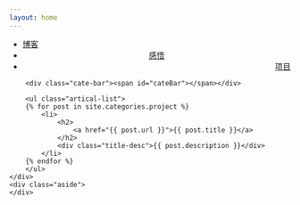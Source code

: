 ```yaml
---
layout: home
---
```


<div class="index-content project">
    <div class="section">
        <ul class="artical-cate">
            <li><a href="/"><span>博客</span></a></li>
            <li style="text-align:center"><a href="/opinion"><span>感悟</span></a></li>
            <li class="on" style="text-align:right"><a href="/project"><span>项目</span></a></li>
        </ul>

        <div class="cate-bar"><span id="cateBar"></span></div>

        <ul class="artical-list">
        {% for post in site.categories.project %}
            <li>
                <h2>
                    <a href="{{ post.url }}">{{ post.title }}</a>
                </h2>
                <div class="title-desc">{{ post.description }}</div>
            </li>
        {% endfor %}
        </ul>
    </div>
    <div class="aside">
    </div>
</div>
